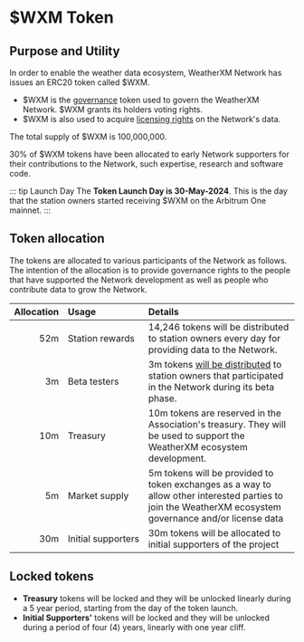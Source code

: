 # $WXM Token

## Purpose and Utility

In order to enable the weather data ecosystem, WeatherXM Network has issues an ERC20 token called $WXM. 

- $WXM is the [governance](governance) token used to govern the WeatherXM Network. $WXM grants its holders
voting rights. 
- $WXM is also used to acquire [licensing rights](data-licensing) on the Network's data.

The total supply of $WXM is 100,000,000.

30% of $WXM tokens have been allocated to early Network supporters for their contributions to the Network, such expertise,
research and software code.

::: tip Launch Day
The **Token Launch Day is 30-May-2024**. This is the day that the station owners started receiving $WXM on the Arbitrum One mainnet.
:::

## Token allocation

The tokens are allocated to various participants of the Network as follows. The intention of the allocation is to provide governance rights to
the people that have supported the Network development as well as people who contribute data to grow the Network.


| Allocation    | Usage 		|  Details |
| -------------: | :----------- | :---- |
| 52m   | Station rewards 	| 14,246 tokens will be distributed to station owners every day for providing data to the Network.|
| 3m    | Beta testers|   3m tokens [will be distributed](/docs/station-rewards.html#beta-rewards) to station owners that participated in the Network during its beta phase. |
| 10m 	| Treasury    		| 10m tokens are reserved in the Association's treasury. They will be used to support the WeatherXM ecosystem development.|
| 5m 	| Market&nbsp;supply 	| 5m tokens will be provided to token exchanges as a way to allow other interested parties to join the WeatherXM ecosystem governance and/or license data |
| 30m 	| Initial&nbsp;supporters | 30m tokens will be allocated to initial supporters of the project |

## Locked tokens
- **Treasury** tokens will be locked and they will be unlocked linearly during a 5 year period, starting from the day of the token launch.
- **Initial Supporters'** tokens will be locked and they will be unlocked during a period of four (4) years, linearly with one year cliff.




